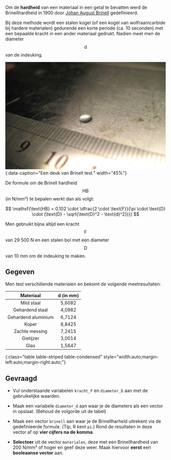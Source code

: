 Om de **hardheid** van een materiaal in een getal te bevatten werd de Brinellhardheid in 1900 door <a href="https://nl.wikipedia.org/wiki/Johan_August_Brinell" target="_blank">Johan August Brinell</a> gedefinieerd.

Bij deze methode wordt een stalen kogel (of een kogel van wolfraamcarbide bij hardere materialen) gedurende een korte periode (ca. 10 seconden) met een bepaalde kracht in een ander materiaal gedrukt. Nadien meet men de diameter $$\mathsf{d}$$ van de indeuking.

![Een deuk van Brinell test.](media/Brinell_dent.jpg "Foto door IGW op Wikimedia Commons."){:data-caption="Een deuk van Brinell test." width="45%"}

De formule om de Brinell hardheid $$\mathsf{\text{HB}}$$ (in N/mm²) te bepalen werkt dan als volgt:

$$
\mathsf{\text{HB} = 0,102 \cdot \dfrac{2 \cdot \text{F}}{\pi \cdot \text{D} \cdot (\text{D} - \sqrt{\text{D}^2 - \text{d}^2})}}
$$

Men gebruikt bijna altijd een kracht $$\mathsf{\text{F}}$$ van 29 500 N en een stalen bol met een diameter $$\mathsf{\text{D}}$$ van 10 mm om de indeuking te maken.

## Gegeven

Men test verschillende materialen en bekomt de volgende meetresultaten:

| Materiaal             | d (in mm)  | 
|:---------------------:|:----------:|
| Mild staal            | 5,6082     |
| Gehardend staal       | 4,0982     |
| Gehardend aluminium   | 6,7124     |
| Koper                 | 8,8425     |
| Zachte messing        | 7,2415     |
| Gietijzer             | 3,0014     |
| Glas                  | 1,5647     |
{:class="table table-striped table-condensed" style="width:auto;margin-left:auto;margin-right:auto;"}


## Gevraagd

- Vul onderstaande variabelen `kracht_F` en `diameter_D` aan met de gebruikelijke waarden.

- Maak een variabele `diameter_d` aan waar je de diameters als een vector in opslaat. (Behoud de volgorde uit de tabel)

- Maak een vector `brinell` aan waar je de Brinellharheid uitrekent via de gedefinieerde formule. (Tip, R kent `pi`.) Rond de resultaten in deze vector af op **vier cijfers na de komma**.

- **Selecteer** uit de vector `materialen`, deze met een Brinellhardheid van 200 N/mm² of hoger en geef deze weer. Maak hiervoor **eerst** een **booleaanse vector** aan.